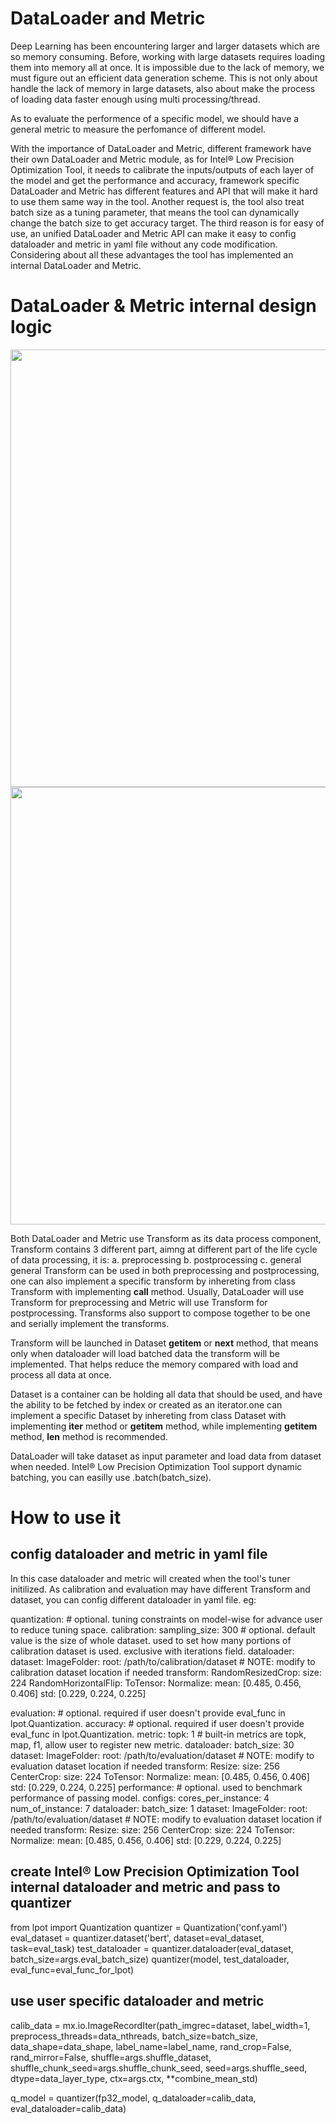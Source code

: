 DataLoader and Metric
=========================================

Deep Learning has been encountering larger and larger datasets which are so memory consuming. Before, working with large datasets requires loading them into memory all at once. It is impossible due to the lack of memory, we must figure out an efficient data generation scheme. This is not only about handle the lack of memory in large datasets, also about make the process of loading data faster enough using multi processing/thread.

As to evaluate the performence of a specific model, we should have a general metric to measure the perfomance of different model.

With the importance of DataLoader and Metric, different framework have their own DataLoader and Metric module, as for Intel® Low Precision Optimization Tool, it needs to calibrate the inputs/outputs of each layer of the model and get the performance and accuracy, framework specific DataLoader and Metric has different features and API that will make it hard to use them same way in the tool. Another request is, the tool also treat batch size as a tuning parameter, that means the tool can dynamically change the batch size to get accuracy target. The third reason is for easy of use, an unified DataLoader and Metric API can make it easy to config dataloader and metric in yaml file without any code modification. Considering about all these advantages the tool has implemented an internal DataLoader and Metric.

# DataLoader & Metric internal design logic

<div align="left">
  <img src="imgs/dataloader.png" width="700px" />
</div>

<div align="left">
  <img src="imgs/metric.png" width="700px" />
</div>

Both DataLoader and Metric use Transform as its data process component, Transform contains 3 different part, aimng at different part of the life cycle of data processing, it is:
  a. preprocessing
  b. postprocessing
  c. general
general Transform can be used in both preprocessing and postprocessing, one can also implement a specific transform by inhereting from class Transform with implementing __call__ method. Usually, DataLoader will use Transform for preprocessing and Metric will use Transform for postprocessing. Transforms also support to compose together to be one and serially implement the transforms.

Transform will be launched in Dataset __getitem__ or __next__ method, that means only when dataloader will load batched data the transform will be implemented. That helps reduce the memory compared with load and process all data at once. 

Dataset is a container can be holding all data that should be used, and have the ability to be fetched by index or created as an iterator.one can implement a specific Dataset by inhereting from class Dataset with implementing __iter__ method or __getitem__ method, while implementing __getitem__ method, __len__ method is recommended.

DataLoader will take dataset as input parameter and load data from dataset when needed. Intel® Low Precision Optimization Tool support dynamic batching, you can easilly use .batch(batch_size). 

# How to use it

## config dataloader and metric in yaml file
In this case dataloader and metric will created when the tool's tuner initilized. As calibration and evaluation may have different Transform and dataset, you can config different dataloader in yaml file.
eg:

quantization:                                        # optional. tuning constraints on model-wise for advance user to reduce tuning space.
  calibration:
    sampling_size: 300                               # optional. default value is the size of whole dataset. used to set how many portions of calibration dataset is used. exclusive with iterations field.
    dataloader:
      dataset:
        ImageFolder:
          root: /path/to/calibration/dataset         # NOTE: modify to calibration dataset location if needed
      transform:
        RandomResizedCrop:
          size: 224
        RandomHorizontalFlip:
        ToTensor:
        Normalize:
          mean: [0.485, 0.456, 0.406]
          std: [0.229, 0.224, 0.225]

evaluation:                                          # optional. required if user doesn't provide eval_func in lpot.Quantization.
  accuracy:                                          # optional. required if user doesn't provide eval_func in lpot.Quantization.
    metric:
      topk: 1                                        # built-in metrics are topk, map, f1, allow user to register new metric.
    dataloader:
      batch_size: 30
      dataset:
        ImageFolder:
          root: /path/to/evaluation/dataset          # NOTE: modify to evaluation dataset location if needed
      transform:
        Resize:
          size: 256
        CenterCrop:
          size: 224
        ToTensor:
        Normalize:
          mean: [0.485, 0.456, 0.406]
          std: [0.229, 0.224, 0.225]
  performance:                                       # optional. used to benchmark performance of passing model.
    configs:
      cores_per_instance: 4
      num_of_instance: 7
    dataloader:
      batch_size: 1
      dataset:
        ImageFolder:
          root: /path/to/evaluation/dataset          # NOTE: modify to evaluation dataset location if needed
      transform:
        Resize:
          size: 256
        CenterCrop:
          size: 224
        ToTensor:
        Normalize:
          mean: [0.485, 0.456, 0.406]
          std: [0.229, 0.224, 0.225]

## create Intel® Low Precision Optimization Tool internal dataloader and metric and pass to quantizer
from lpot import Quantization
quantizer = Quantization('conf.yaml')
eval_dataset = quantizer.dataset('bert', dataset=eval_dataset, task=eval_task)
test_dataloader = quantizer.dataloader(eval_dataset, batch_size=args.eval_batch_size)
quantizer(model, test_dataloader, eval_func=eval_func_for_lpot)

## use user specific dataloader and metric

calib_data = mx.io.ImageRecordIter(path_imgrec=dataset, label_width=1, preprocess_threads=data_nthreads, 
                                   batch_size=batch_size, data_shape=data_shape, label_name=label_name,
                                   rand_crop=False, rand_mirror=False, shuffle=args.shuffle_dataset,
                                   shuffle_chunk_seed=args.shuffle_chunk_seed, seed=args.shuffle_seed,
                                   dtype=data_layer_type, ctx=args.ctx, **combine_mean_std)

q_model = quantizer(fp32_model, q_dataloader=calib_data, eval_dataloader=calib_data)
